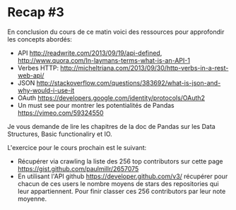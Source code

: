 # Recap #3

En conclusion du cours de ce matin voici des ressources pour approfondir les concepts abordés:
- API http://readwrite.com/2013/09/19/api-defined, http://www.quora.com/In-laymans-terms-what-is-an-API-1
- Verbes HTTP: http://micheltriana.com/2013/09/30/http-verbs-in-a-rest-web-api/
- JSON http://stackoverflow.com/questions/383692/what-is-json-and-why-would-i-use-it﻿
- OAuth https://developers.google.com/identity/protocols/OAuth2
- Un must see pour montrer les potentialités de Pandas https://vimeo.com/59324550

Je vous demande de lire les chapitres de la doc de Pandas sur les Data Structures, Basic functionaliry et IO.

L'exercice pour le cours prochain est le suivant:
- Récupérer via crawling la liste des 256 top contributors sur cette page https://gist.github.com/paulmillr/2657075
- En utilisant l'API github https://developer.github.com/v3/ récupérer pour chacun de ces users le nombre moyens de stars des repositories qui leur appartiennent. Pour finir classer ces 256 contributors par leur note moyenne.﻿